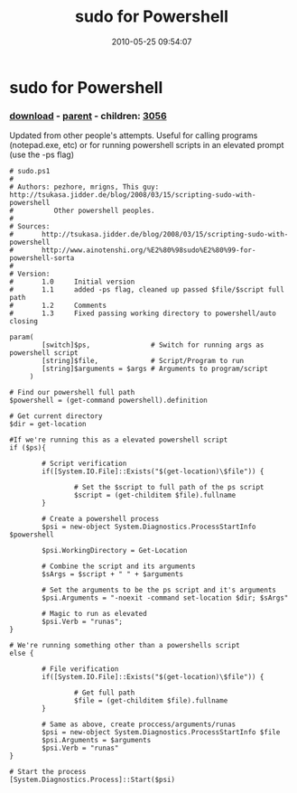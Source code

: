 ﻿---
pid:            1874
poster:         pezhore
title:          sudo for Powershell
date:           2010-05-25 09:54:07
format:         posh
parent:         1873
parent:         1873
children:       3056
---

# sudo for Powershell

### [download](1874.ps1) - [parent](1873.md) - children: [3056](3056.md)

Updated from other people's attempts. Useful for calling programs (notepad.exe, etc) or for running powershell scripts in an elevated prompt (use the -ps flag)

```posh
# sudo.ps1
#
# Authors: pezhore, mrigns, This guy: http://tsukasa.jidder.de/blog/2008/03/15/scripting-sudo-with-powershell
#          Other powershell peoples.
#
# Sources:
#       http://tsukasa.jidder.de/blog/2008/03/15/scripting-sudo-with-powershell
#       http://www.ainotenshi.org/%E2%80%98sudo%E2%80%99-for-powershell-sorta
#
# Version:
#       1.0     Initial version
#       1.1     added -ps flag, cleaned up passed $file/$script full path
#       1.2     Comments
#       1.3     Fixed passing working directory to powershell/auto closing

param(
        [switch]$ps,               # Switch for running args as powershell script
        [string]$file,             # Script/Program to run
        [string]$arguments = $args # Arguments to program/script
     )

# Find our powershell full path
$powershell = (get-command powershell).definition

# Get current directory
$dir = get-location

#If we're running this as a elevated powershell script
if ($ps){

        # Script verification
        if([System.IO.File]::Exists("$(get-location)\$file")) {

                # Set the $script to full path of the ps script
                $script = (get-childitem $file).fullname
        }

        # Create a powershell process
        $psi = new-object System.Diagnostics.ProcessStartInfo $powershell

        $psi.WorkingDirectory = Get-Location

        # Combine the script and its arguments
        $sArgs = $script + " " + $arguments

        # Set the arguments to be the ps script and it's arguments
        $psi.Arguments = "-noexit -command set-location $dir; $sArgs"

        # Magic to run as elevated
        $psi.Verb = "runas";
}

# We're running something other than a powershells script
else {

        # File verification
        if([System.IO.File]::Exists("$(get-location)\$file")) {

                # Get full path
                $file = (get-childitem $file).fullname
        }

        # Same as above, create proccess/arguments/runas
        $psi = new-object System.Diagnostics.ProcessStartInfo $file
        $psi.Arguments = $arguments
        $psi.Verb = "runas"
}

# Start the process
[System.Diagnostics.Process]::Start($psi)
```
